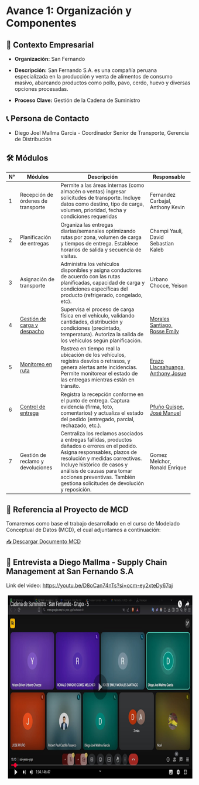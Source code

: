 # Avance 1: Organización y Componentes  
## 🏢 Contexto Empresarial  

- **Organización:** San Fernando  

- **Descripción:** San Fernando S.A. es una compañía peruana especializada en la producción y venta de alimentos de consumo masivo, abarcando productos como pollo, pavo, cerdo, huevo y diversas opciones procesadas.  

- **Proceso Clave:** Gestión de la Cadena de Suministro

## 📞 Persona de Contacto  

- Diego Joel Mallma Garcia - Coordinador Senior de Transporte, Gerencia de Distribución 

## 🛠️ Módulos  
| N° | Módulos | Descripción | Responsable |
|----|---------|-------------|-------------|
| 1  |Recepción de órdenes de transporte |Permite a las áreas internas (como almacén o ventas) ingresar solicitudes de transporte. Incluye datos como destino, tipo de carga, volumen, prioridad, fecha y condiciones requeridas                                                                                                                      |Fernandez Carbajal, Anthony Kevin  |
| 2  |Planificación de entregas          |Organiza las entregas diarias/semanales optimizando rutas por zona, volumen de carga y tiempos de entrega. Establece horarios de salida y secuencia de visitas.                                                                                                                                             |Champi Yauli, David Sebastian Kaleb|
| 3  |Asignación de transporte           |Administra los vehículos disponibles y asigna conductores de acuerdo con las rutas planificadas, capacidad de carga y condiciones específicas del producto (refrigerado, congelado, etc).                                                                                                                   |Urbano Chocce, Yeison              |
| 4  |[Gestión de carga y despacho](./detalle-modulos/modulo4.md)        |Supervisa el proceso de carga física en el vehículo, validando cantidades, distribución y condiciones (precintado, temperatura). Autoriza la salida de los vehículos según planificación.                                                                                                                   |[Morales Santiago, Rosse Emily](../0/0.4/0.4.md)      |
| 5  |[Monitoreo en ruta](./detalle-modulos/modulo5.md)                  |Rastrea en tiempo real la ubicación de los vehículos, registra desvíos o retrasos, y genera alertas ante incidencias. Permite monitorear el estado de las entregas mientras están en tránsito.                                                                                                              |[Erazo Llacsahuanga, Anthony Josue](../0/0.5/0.5.md)  |
| 6  |[Control de entrega](./detalle-modulos/modulo6.md)                 |Registra la recepción conforme en el punto de entrega. Captura evidencia (firma, foto, comentarios) y actualiza el estado del pedido (entregado, parcial, rechazado, etc.).                                                                                                                                 |[Pfuño Quispe, José Manuel](../0/0.6/0.6.md)          |
| 7  |Gestión de reclamo y devoluciones  |Centraliza los reclamos asociados a entregas fallidas, productos dañados o errores en el pedido. Asigna responsables, plazos de resolución y medidas correctivas. Incluye histórico de casos y análisis de causas para tomar acciones preventivas. También gestiona solicitudes de devolución y reposición. |Gomez Melchor, Ronald Enrique      |

## 📌 Referencia al Proyecto de MCD  

Tomaremos como base el trabajo desarrollado en el curso de Modelado Conceptual de Datos (MCD), el cual adjuntamos a continuación:  

[📥 Descargar Documento MCD](./Transporte-MCD-Tino-v1.pdf)

## 📌 Entrevista a Diego Mallma - Supply Chain Management at San Fernando S.A

Link del video: https://youtu.be/D8oCan74nTs?si=ocm-ey2xteDy67qj
<p align="center">
  <a href="https://youtu.be/D8oCan74nTs?si=ocm-ey2xteDy67qj" target="_blank" rel="noopener noreferrer">
    <img alt="Entrevista" src="miniatura1.jpg" style="width:auto; height:500px; border:5px solid #ffff">
  </a>
</p>